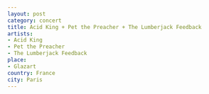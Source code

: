 ```yaml
---
layout: post
category: concert
title: Acid King + Pet the Preacher + The Lumberjack Feedback
artists: 
- Acid King
- Pet the Preacher
- The Lumberjack Feedback
place: 
- Glazart
country: France
city: Paris
---
```


